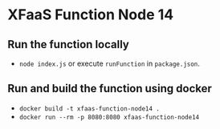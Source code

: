 # XFaaS Function Node 14

## Run the function locally

- <code>node index.js</code> or execute <code>runFunction</code> in <code>package.json</code>.

## Run and build the function using docker

- <code>docker build -t xfaas-function-node14 .</code>
- <code>docker run --rm -p 8080:8080 xfaas-function-node14</code>
